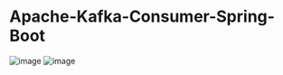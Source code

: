 # Apache-Kafka-Consumer-Spring-Boot

![image](https://github.com/user-attachments/assets/8540eea4-be16-4693-a3d4-4f048a21d25c)
![image](https://github.com/user-attachments/assets/2ad3bb4f-8545-496a-8853-5a02993fd7ea)
